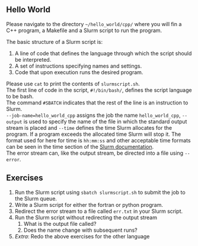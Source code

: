 Hello World
---------------------

Please navigate to the directory `~/hello_world/cpp/` where you will fin a C++ program, a Makefile and a Slurm script to run the program.

The basic structure of a Slurm script is:

1. A line of code that defines the language through which the script should be interpreted.
2. A set of instructions specifying names and settings.
3. Code that upon execution runs the desired program.

Please use `cat` to print the contents of `slurmscript.sh`.
<br/>
The first line of code in the script, `#!/bin/bash/`, defines the script language to be bash.
<br/>
The command `#SBATCH` indicates that the rest of the line is an instruction to Slurm.
<br/>
`--job-name=hello_world_cpp` assigns the job the name `hello_world_cpp`,
`--output` is used to specify the name of the file in which the standard output stream is placed
and `--time` defines the time Slurm allocates for the program.
If a program exceeds the allocated time Slurm will stop it.
The format used for here for time is `hh:mm:ss` and other acceptable time formats can be seen in the time section of the [Slurm documentation](https://slurm.schedmd.com/sbatch.html).
<br/>
The error stream can, like the output stream, be directed into a file using `--error`.

Exercises
---
1. Run the Slurm script using `sbatch slurmscript.sh` to submit the job to the Slurm queue.
2. Write a Slurm script for either the fortran or python program.
3. Redirect the error stream to a file called `err.txt` in your Slurm script.
4. Run the Slurm script without redirecting the output stream
   1. What is the output file called?
   2. Does the name change with subsequent runs?
5. *Extra*: Redo the above exercises for the other language